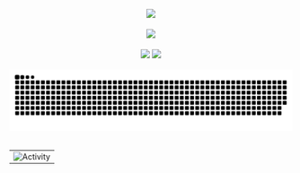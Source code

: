 <div align="center">

<img src="https://github-readme-streak-stats.herokuapp.com/?user=Toney823&theme=dark" /><br><br>
<img  src="https://github-profile-trophy.vercel.app/?username=Toney823&theme=gruvbox&row=1&column=6&no-frame=true&no-bg=true" /><br><br>
<img height="137px" src="https://github-readme-stats-git-masterrstaa-rickstaa.vercel.app/api?username=Toney823&show_icons=true&line_height=21&theme=dark" />
<img height="137px" src="https://github-readme-stats-git-masterrstaa-rickstaa.vercel.app/api/top-langs/?username=Toney823&layout=compact&langs_count=6&theme=dark" /><br><br>
![](https://raw.githubusercontent.com/Toney823/Toney823/main/assets/github-contribution-grid-snake.svg)<br><br>
<table align="center">
  <tr>
    <td><img src="https://github-readme-activity-graph.cyclic.app/graph?username=Toney823&theme=xcode" alt="Activity"/></td>
  </tr>
</table>

</div>
